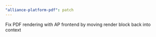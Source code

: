 ```yaml
---
"alliance-platform-pdf": patch
---
```


Fix PDF rendering with AP frontend by moving render block back into context

